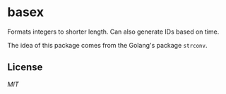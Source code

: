 # basex

Formats integers to shorter length. Can also generate IDs based on time.

The idea of this package comes from the Golang's package `strconv`.

## License

*MIT*
